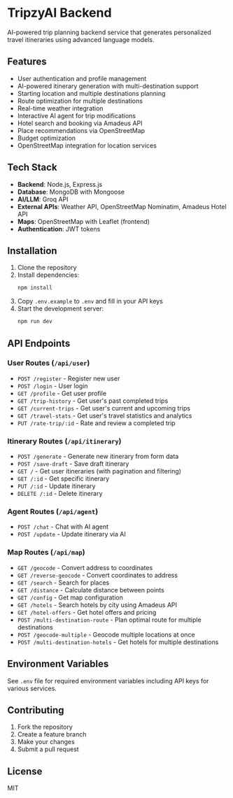# TripzyAI Backend

AI-powered trip planning backend service that generates personalized travel itineraries using advanced language models.

## Features

- User authentication and profile management
- AI-powered itinerary generation with multi-destination support
- Starting location and multiple destinations planning
- Route optimization for multiple destinations
- Real-time weather integration
- Interactive AI agent for trip modifications
- Hotel search and booking via Amadeus API
- Place recommendations via OpenStreetMap
- Budget optimization
- OpenStreetMap integration for location services

## Tech Stack

- **Backend**: Node.js, Express.js
- **Database**: MongoDB with Mongoose
- **AI/LLM**: Groq API
- **External APIs**: Weather API, OpenStreetMap Nominatim, Amadeus Hotel API
- **Maps**: OpenStreetMap with Leaflet (frontend)
- **Authentication**: JWT tokens

## Installation

1. Clone the repository
2. Install dependencies:
   ```bash
   npm install
   ```
3. Copy `.env.example` to `.env` and fill in your API keys
4. Start the development server:
   ```bash
   npm run dev
   ```

## API Endpoints

### User Routes (`/api/user`)
- `POST /register` - Register new user
- `POST /login` - User login
- `GET /profile` - Get user profile
- `GET /trip-history` - Get user's past completed trips
- `GET /current-trips` - Get user's current and upcoming trips
- `GET /travel-stats` - Get user's travel statistics and analytics
- `PUT /rate-trip/:id` - Rate and review a completed trip

### Itinerary Routes (`/api/itinerary`)
- `POST /generate` - Generate new itinerary from form data
- `POST /save-draft` - Save draft itinerary
- `GET /` - Get user itineraries (with pagination and filtering)
- `GET /:id` - Get specific itinerary
- `PUT /:id` - Update itinerary
- `DELETE /:id` - Delete itinerary

### Agent Routes (`/api/agent`)
- `POST /chat` - Chat with AI agent
- `POST /update` - Update itinerary via AI

### Map Routes (`/api/map`)
- `GET /geocode` - Convert address to coordinates
- `GET /reverse-geocode` - Convert coordinates to address
- `GET /search` - Search for places
- `GET /distance` - Calculate distance between points
- `GET /config` - Get map configuration
- `GET /hotels` - Search hotels by city using Amadeus API
- `GET /hotel-offers` - Get hotel offers and pricing
- `POST /multi-destination-route` - Plan optimal route for multiple destinations
- `POST /geocode-multiple` - Geocode multiple locations at once
- `POST /multi-destination-hotels` - Get hotels for multiple destinations

## Environment Variables

See `.env` file for required environment variables including API keys for various services.

## Contributing

1. Fork the repository
2. Create a feature branch
3. Make your changes
4. Submit a pull request

## License

MIT
